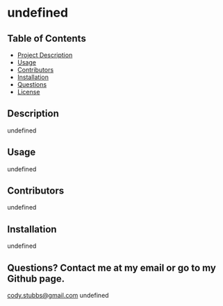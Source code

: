 # undefined

  ## Table of Contents
  - [Project Description](#Description)
  - [Usage](#Usage)
  - [Contributors](#Contributors)
  - [Installation](#Installation)
  - [Questions](#Questions)
  - [License](#License)

  ## Description
  undefined

  ## Usage
  undefined

  ## Contributors
  undefined

  ## Installation
  undefined

  ## Questions? Contact me at my email or go to my Github page.
  cody.stubbs@gmail.com
  undefined
